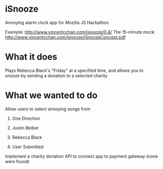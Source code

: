 iSnooze
=======

Annoying alarm clock app for Mozilla JS Hackathon

Example: http://www.vincentcchan.com/isnooze/0.4/
The 15-minute mock: http://www.vincentcchan.com/isnooze/iSnoozeConcept.pdf

What it does
======

Plays Rebecca Black's "Friday" at a specified time, and allows you to snooze by sending a donation to a selected charity

What we wanted to do
======

Allow users to select annoying songs from

1) One Direction

2) Justin Beiber

3) Rebecca Black

4) User Submitted

Implement a charity donation API to connect app to payment gateway (none were found)
